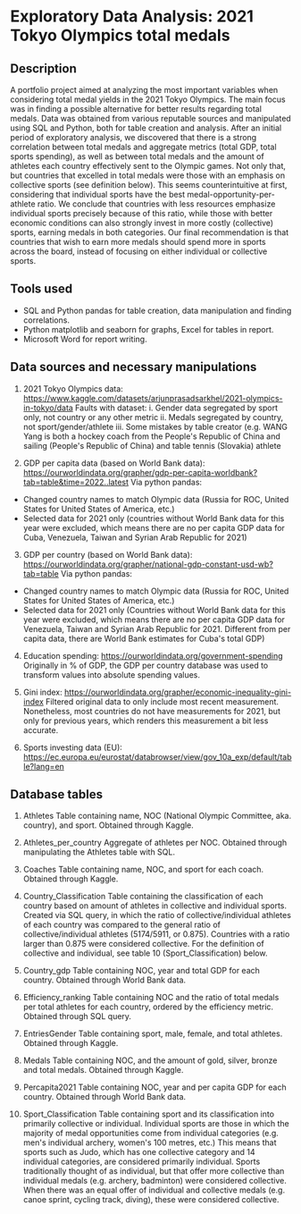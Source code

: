 # Exploratory Data Analysis: 2021 Tokyo Olympics total medals

## Description
A portfolio project aimed at analyzing the most important variables when considering total medal yields in the 2021 Tokyo Olympics. The main focus was in finding a possible alternative for better results regarding total medals. Data was obtained from various reputable sources and manipulated using SQL and Python, both for table creation and analysis. After an initial period of exploratory analysis, we discovered that there is a strong correlation between total medals and aggregate metrics (total GDP, total sports spending), as well as between total medals and the amount of athletes each country effectively sent to the Olympic games. Not only that, but countries that excelled in total medals were those with an emphasis on collective sports (see definition below). This seems counterintuitive at first, considering that individual sports have the best medal-opportunity-per-athlete ratio. We conclude that countries with less resources emphasize individual sports precisely because of this ratio, while those with better economic conditions can also strongly invest in more costly (collective) sports, earning medals in both categories. Our final recommendation is that countries that wish to earn more medals should spend more in sports across the board, instead of focusing on either individual or collective sports.

## Tools used
- SQL and Python pandas for table creation, data manipulation and finding correlations.
- Python matplotlib and seaborn for graphs, Excel for tables in report.
- Microsoft Word for report writing.

## Data sources and necessary manipulations
1. 2021 Tokyo Olympics data: https://www.kaggle.com/datasets/arjunprasadsarkhel/2021-olympics-in-tokyo/data
Faults with dataset:
    i. Gender data segregated by sport only, not country or any other metric
   ii. Medals segregated by country, not sport/gender/athlete
  iii. Some mistakes by table creator (e.g. WANG Yang is both a hockey coach from the People's Republic of China and sailing (People's Republic of China) and table tennis (Slovakia) athlete

2. GDP per capita data (based on World Bank data): https://ourworldindata.org/grapher/gdp-per-capita-worldbank?tab=table&time=2022..latest
Via python pandas:
- Changed country names to match Olympic data (Russia for ROC, United States for United States of America, etc.)
- Selected data for 2021 only (countries without World Bank data for this year were excluded, which means there are no per capita GDP data for Cuba, Venezuela, Taiwan and Syrian Arab Republic for 2021)

3. GDP per country (based on World Bank data): https://ourworldindata.org/grapher/national-gdp-constant-usd-wb?tab=table
Via python pandas:
- Changed country names to match Olympic data (Russia for ROC, United States for United States of America, etc.)
- Selected data for 2021 only (Countries without World Bank data for this year were excluded, which means there are no per capita GDP data for Venezuela, Taiwan and Syrian Arab Republic for 2021. Different from per capita data, there are World Bank estimates for Cuba's total GDP)

4. Education spending: https://ourworldindata.org/government-spending
Originally in % of GDP, the GDP per country database was used to transform values into absolute spending values.

5. Gini index: https://ourworldindata.org/grapher/economic-inequality-gini-index
Filtered original data to only include most recent measurement. Nonetheless, most countries do not have measurements for 2021, but only for previous years, which renders this measurement a bit less accurate.

6. Sports investing data (EU): https://ec.europa.eu/eurostat/databrowser/view/gov_10a_exp/default/table?lang=en


## Database tables
1. Athletes
Table containing name, NOC (National Olympic Committee, aka. country), and sport. Obtained through Kaggle.

2. Athletes_per_country
Aggregate of athletes per NOC. Obtained through manipulating the Athletes table with SQL.

3. Coaches
Table containing name, NOC, and sport for each coach. Obtained through Kaggle.

4. Country_Classification
Table containing the classification of each country based on amount of athletes in collective and individual sports. Created via SQL query, in which the ratio of collective/individual athletes of each country was compared to the general ratio of collective/individual athletes (5174/5911, or 0.875). Countries with a ratio larger than 0.875 were considered collective. For the definition of collective and individual, see table 10 (Sport_Classification) below.

5. Country_gdp
Table containing NOC, year and total GDP for each country. Obtained through World Bank data.

6. Efficiency_ranking
Table containing NOC and the ratio of total medals per total athletes for each country, ordered by the efficiency metric. Obtained through SQL query.

7. EntriesGender
Table containing sport, male, female, and total athletes. Obtained through Kaggle.

8. Medals
Table containing NOC, and the amount of gold, silver, bronze and total medals. Obtained through Kaggle.

9. Percapita2021
Table containing NOC, year and per capita GDP for each country. Obtained through World Bank data.

10. Sport_Classification
Table containing sport and its classification into primarily collective or individual. Individual sports are those in which the majority of medal opportunities come from individual categories (e.g. men's individual archery, women's 100 metres, etc.) This means that sports such as Judo, which has one collective category and 14 individual categories, are considered primarily individual. Sports traditionally thought of as individual, but that offer more collective than individual medals (e.g. archery, badminton) were considered collective. When there was an equal offer of individual and collective medals (e.g. canoe sprint, cycling track, diving), these were considered collective.
